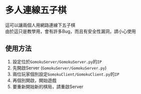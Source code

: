 # 多人連線五子棋

這可以讓兩個人用網路連線下五子棋  
由於這只是教學用，會有許多Bug，而且有安全性漏洞，請小心使用

## 使用方法
1. 設定位於`GomokuServer/GomokuServer.py`的`IP`
2. 先開啟Server (`GomokuServer/GomokuServer.py`)
3. 兩位玩家個別設定`GomokuClient/GomokuClient.py`的`IP`
4. 再個別開啟，開始遊戲
5. 要重新開始新的棋局，請重啟Server

